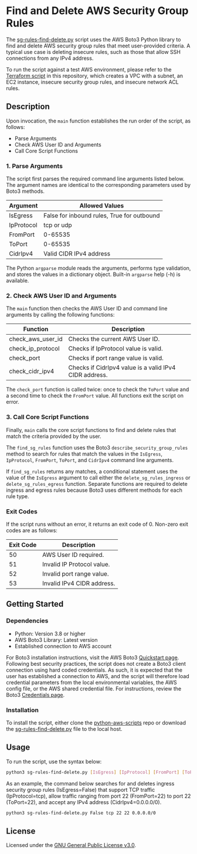# Find and Delete AWS Security Group Rules
The [sg-rules-find-delete.py](./sg-rules-find-delete.py) script uses the AWS Boto3 Python library to find and delete AWS security group rules that meet user-provided criteria. A typical use case is deleting insecure rules, such as those that allow SSH connections from any IPv4 address.

To run the script against a test AWS environment, please refer to the [Terraform script](../terraform-aws-test-env) in this repository, which creates a VPC with a subnet, an EC2 instance, insecure security group rules, and insecure network ACL rules.

## Description
Upon invocation, the `main` function establishes the run order of the script, as follows:

+ Parse Arguments
+ Check AWS User ID and Arguments
+ Call Core Script Functions

### 1. Parse Arguments
The script first parses the required command line arguments listed below. The argument names are identical to the corresponding parameters used by Boto3 methods.

|Argument|Allowed Values|
|--------|--------------|
|IsEgress|False for inbound rules, True for outbound|
|IpProtocol|tcp or udp|
|FromPort|0-65535|
|ToPort|0-65535|
|CidrIpv4|Valid CIDR IPv4 address|

The Python `argparse` module reads the arguments, performs type validation, and stores the values in a dictionary object. Built-in `argparse` help (-h) is available.

### 2. Check AWS User ID and Arguments
The `main` function then checks the AWS User ID and command line arguments by calling the following functions:

|Function|Description|
|--------|-----------|
|check_aws_user_id|Checks the current AWS User ID.|
|check_ip_protocol|Checks if IpProtocol value is valid.|
|check_port|Checks if port range value is valid.|
|check_cidr_ipv4|Checks if CidrIpv4 value is a valid IPv4 CIDR address.|

The `check_port` function is called twice: once to check the `ToPort` value and a second time to check the `FromPort` value. All functions exit the script on error.

### 3. Call Core Script Functions
Finally, `main` calls the core script functions to find and delete rules that match the criteria provided by the user.

The `find_sg_rules` function uses the Boto3 `describe_security_group_rules` method to search for rules that match the values in the `IsEgress`, `IpProtocol`, `FromPort`, `ToPort`, and `CidrIpv4` command line arguments.

If `find_sg_rules` returns any matches, a conditional statement uses the value of the `IsEgress` argument to call either the `delete_sg_rules_ingress` or `delete_sg_rules_egress` function. Separate functions are required to delete ingress and egress rules because Boto3 uses different methods for each rule type.

### Exit Codes
If the script runs without an error, it returns an exit code of 0. Non-zero exit codes are as follows:

|Exit Code|Description|
|---------|-----------|
|50|AWS User ID required.|
|51|Invalid IP Protocol value.|
|52|Invalid port range value.|
|53|Invalid IPv4 CIDR address.|

## Getting Started

### Dependencies

+ Python: Version 3.8 or higher
+ AWS Boto3 Library: Latest version
+ Established connection to AWS account

For Boto3 installation instructions, visit the AWS Boto3 [Quickstart page](https://boto3.amazonaws.com/v1/documentation/api/latest/guide/quickstart.html). Following best security practices, the script does not create a Boto3 client connection using hard coded credentials. As such, it is expected that the user has established a connection to AWS, and the script will therefore load credential parameters from the local environmental variables, the AWS config file, or the AWS shared credential file. For instructions, review the Boto3 [Credentials page](https://boto3.amazonaws.com/v1/documentation/api/latest/guide/credentials.html).

### Installation
To install the script, either clone the [python-aws-scripts](..) repo or download the [sg-rules-find-delete.py](./sg-rules-find-delete.py) file to the local host. 

## Usage
To run the script, use the syntax below:

```bash
python3 sg-rules-find-delete.py [IsEgress] [IpProtocol] [FromPort] [ToPort] [CidrIpv4]
```

As an example, the command below searches for and deletes ingress security group rules (IsEgress=False) that support TCP traffic (IpProtocol=tcp), allow traffic ranging from port 22 (FromPort=22) to port 22 (ToPort=22), and accept any IPv4 address (CidrIpv4=0.0.0.0/0).

```bash
python3 sg-rules-find-delete.py False tcp 22 22 0.0.0.0/0
```

## License
Licensed under the [GNU General Public License v3.0](../LICENSE).

